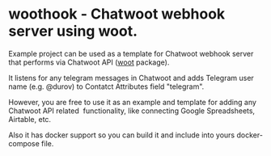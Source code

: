 # woothook - Chatwoot webhook server using woot.

Example project can be used as a template for Chatwoot webhook server that performs via Chatwoot API ([woot](https://github.com/dearkafka/woot) package).

It listens for any telegram messages in Chatwoot and adds Telegram user name (e.g. @durov) to Contatct Attributes field "telegram".

However, you are free to use it as an example and template for adding any Chatwoot API related  functionality, like connecting Google Spreadsheets, Airtable, etc.

Also it has docker support so you can build it and include into yours docker-compose file.
